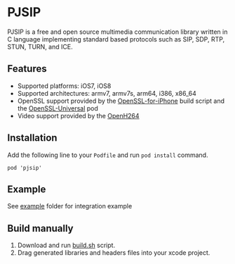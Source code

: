
# PJSIP

PJSIP is a free and open source multimedia communication library written in C language implementing standard based protocols such as SIP, SDP, RTP, STUN, TURN, and ICE.

## Features

- Supported platforms: iOS7, iOS8
- Supported architectures: armv7, armv7s, arm64, i386, x86_64
- OpenSSL support provided by the [OpenSSL-for-iPhone](https://github.com/x2on/OpenSSL-for-iPhone) build script and the [OpenSSL-Universal](https://github.com/krzak/OpenSSL.git) pod
- Video support provided by the [OpenH264](https://github.com/cisco/openh264)

## Installation

Add the following line to your `Podfile` and run `pod install` command.

```
pod 'pjsip'
```

## Example

See [example](example/ipjsystest) folder for integration example

## Build manually

1. Download and run [build.sh](build.sh) script.
2. Drag generated libraries and headers files into your xcode project.


